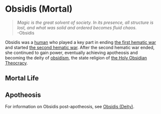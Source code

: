 # Obsidis (Mortal)

> *Magic is the great solvent of society. In its presence, all structure is lost, and what was solid and ordered becomes fluid chaos.*  
> -Obsidis

Obsidis was a [human](../anthropoids/human.md) who played a key part in ending [the first hematic war](../../history/wars/first-hematic.md) and started [the second hematic war](../../history/wars/second-hematic.md). After the second hematic war ended, she continued to gain power, eventually achieving apotheosis and becoming the deity of [obsidism](../../organizations/religions/obsidism.md), the state religion of [the Holy Obsidian Theocracy](../../organizations/nations/holy-obsidian-theocracy.md).

## Mortal Life

## Apotheosis

For information on Obsidis post-apotheosis, see [Obsidis (Deity)](../deities/obsidis.md).